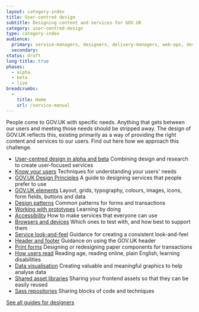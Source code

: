 ```yaml
---
layout: category-index
title: User-centred design
subtitle: Designing content and services for GOV.UK
category: user-centred-design
type: category-index
audience:
  primary: service-managers, designers, delivery-managers, web-ops, developers, tech-archs, performance-analysts, user-researchers, qa, content-designers
  secondary:
status: draft
long-title: true
phases:
  - alpha
  - beta
  - live
breadcrumbs:
  -
    title: Home
    url: /service-manual
---
```


People come to GOV.UK with specific needs. Anything that gets between our users and meeting those needs should be stripped away. The design of GOV.UK reflects this, existing primarily as a way of providing the right content and services to our users. Find out here how we approach this challenge.

<ul class="link-list">
  <li><a href="/service-manual/user-centred-design/user-centred-design-alpha-beta">User-centred design in alpha and beta</a> Combining design and research to create user-focused services</li>
  <li><a href="/service-manual/user-centred-design/know-your-users">Know your users</a> Techniques for understanding your users' needs</li>
  <li><a href="https://www.gov.uk/design-principles">GOV.UK Design Principles</a>  A guide to designing services that people prefer to use</li>
<li><a href="/service-manual/user-centred-design/resources/elements/index.html">GOV.UK elements</a> Layout, grids, typography, colours, images, icons, form fields, buttons and data</li>
  <li><a href="/service-manual/user-centred-design/resources/patterns/index.html">Design patterns</a> Common patterns for forms and transactions</li>
  <li><a href="/service-manual/user-centred-design/working-with-prototypes">Working with prototypes</a> Learning by doing</li>
  <li><a href="/service-manual/user-centred-design/accessibility">Accessibility</a> How to make services that everyone can use</li>
  <li><a href="/service-manual/user-centred-design/browsers-and-devices">Browsers and devices</a> Which ones to test with, and how best to support them</li>
  <li><a href="/service-manual/user-centred-design/service-look-and-feel">Service look-and-feel</a> Guidance for creating a consistent look-and-feel</li>
  <li><a href="/service-manual/user-centred-design/resources/header-footer">Header and footer</a> Guidance on using the GOV.UK header</li>
  <li><a href="/service-manual/user-centred-design/print-forms">Print forms</a> Designing or redesigning paper components for transactions</li>
  <li><a href="/service-manual/user-centred-design/how-users-read">How users read</a> Reading age, reading online, plain English, learning disabilities</li>
  <li><a href="/service-manual/user-centred-design/data-visualisation">Data visualisation</a> Creating valuable and meaningful graphics to help analyse data</li>
  <li><a href="/service-manual/user-centred-design/resources/shared-asset-libraries">Shared asset libraries</a> Sharing your frontend assets so that they can be easily reused</li>
  <li><a href="/service-manual/user-centred-design/resources/sass-repositories">Sass repositories</a> Sharing blocks of code and techniques</li>
</ul>

[See all guides for designers](/service-manual/designers)
